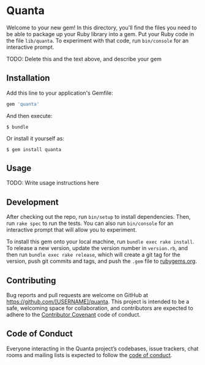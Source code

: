 # Quanta

Welcome to your new gem! In this directory, you'll find the files you need to be able to package up your Ruby library into a gem. Put your Ruby code in the file `lib/quanta`. To experiment with that code, run `bin/console` for an interactive prompt.

TODO: Delete this and the text above, and describe your gem

## Installation

Add this line to your application's Gemfile:

```ruby
gem 'quanta'
```

And then execute:

    $ bundle

Or install it yourself as:

    $ gem install quanta

## Usage

TODO: Write usage instructions here

## Development

After checking out the repo, run `bin/setup` to install dependencies. Then, run `rake spec` to run the tests. You can also run `bin/console` for an interactive prompt that will allow you to experiment.

To install this gem onto your local machine, run `bundle exec rake install`. To release a new version, update the version number in `version.rb`, and then run `bundle exec rake release`, which will create a git tag for the version, push git commits and tags, and push the `.gem` file to [rubygems.org](https://rubygems.org).

## Contributing

Bug reports and pull requests are welcome on GitHub at https://github.com/[USERNAME]/quanta. This project is intended to be a safe, welcoming space for collaboration, and contributors are expected to adhere to the [Contributor Covenant](http://contributor-covenant.org) code of conduct.

## Code of Conduct

Everyone interacting in the Quanta project’s codebases, issue trackers, chat rooms and mailing lists is expected to follow the [code of conduct](https://github.com/[USERNAME]/quanta/blob/master/CODE_OF_CONDUCT.md).
